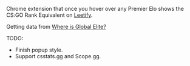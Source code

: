 Chrome extension that once you hover over any Premier Elo shows the CS:GO Rank Equivalent on [Leetify](https://leetify.com/).

Getting data from [Where is Global Elite?](whereisglobal.vercel.app)

TODO:
- Finish popup style.
- Support csstats.gg and Scope.gg.
